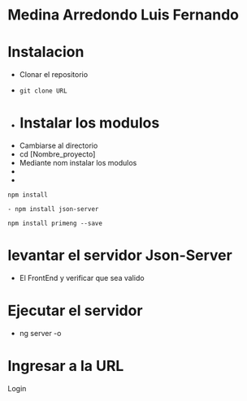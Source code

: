 # Medina Arredondo Luis Fernando



# Instalacion
- Clonar el repositorio
- ```
  git clone URL
  ```
- # Instalar los modulos
- Cambiarse al directorio
- cd [Nombre_proyecto]
- Mediante nom instalar los modulos
- 
- 
 ```
 npm install
```
```
- npm install json-server
```
```
npm install primeng --save

```
# levantar el servidor Json-Server
- El FrontEnd y verificar que sea valido


# Ejecutar el servidor
- ng server -o

# Ingresar a la URL

Login

